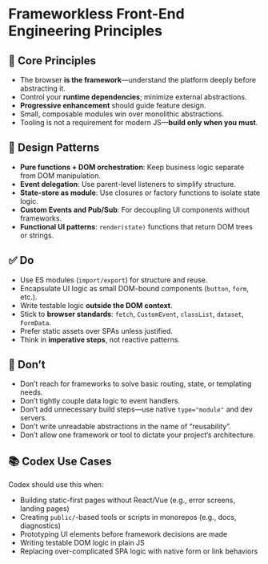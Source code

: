# Frameworkless Front-End Engineering Principles

## 🔁 Core Principles
- The browser **is the framework**—understand the platform deeply before abstracting it.
- Control your **runtime dependencies**; minimize external abstractions.
- **Progressive enhancement** should guide feature design.
- Small, composable modules win over monolithic abstractions.
- Tooling is not a requirement for modern JS—**build only when you must**.

## 🧩 Design Patterns
- **Pure functions + DOM orchestration**: Keep business logic separate from DOM manipulation.
- **Event delegation**: Use parent-level listeners to simplify structure.
- **State-store as module**: Use closures or factory functions to isolate state logic.
- **Custom Events and Pub/Sub**: For decoupling UI components without frameworks.
- **Functional UI patterns**: `render(state)` functions that return DOM trees or strings.

## ✅ Do
- Use ES modules (`import/export`) for structure and reuse.
- Encapsulate UI logic as small DOM-bound components (`button`, `form`, etc.).
- Write testable logic **outside the DOM context**.
- Stick to **browser standards**: `fetch`, `CustomEvent`, `classList`, `dataset`, `FormData`.
- Prefer static assets over SPAs unless justified.
- Think in **imperative steps**, not reactive patterns.

## 🚫 Don’t
- Don’t reach for frameworks to solve basic routing, state, or templating needs.
- Don’t tightly couple data logic to event handlers.
- Don’t add unnecessary build steps—use native `type="module"` and dev servers.
- Don’t write unreadable abstractions in the name of “reusability”.
- Don’t allow one framework or tool to dictate your project’s architecture.

## 📚 Codex Use Cases
Codex should use this when:
- Building static-first pages without React/Vue (e.g., error screens, landing pages)
- Creating `public/`-based tools or scripts in monorepos (e.g., docs, diagnostics)
- Prototyping UI elements before framework decisions are made
- Writing testable DOM logic in plain JS
- Replacing over-complicated SPA logic with native form or link behaviors
